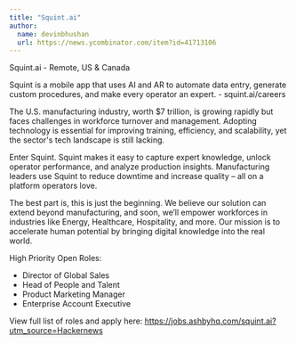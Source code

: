 ```yaml
---
title: "Squint.ai"
author:
  name: devinbhushan
  url: https://news.ycombinator.com/item?id=41713106
---
```

Squint.ai - Remote, US &amp; Canada

Squint is a mobile app that uses AI and AR to automate data entry, generate custom procedures, and make every operator an expert. - squint.ai&#x2F;careers

The U.S. manufacturing industry, worth $7 trillion, is growing rapidly but faces challenges in workforce turnover and management. Adopting technology is essential for improving training, efficiency, and scalability, yet the sector&#x27;s tech landscape is still lacking.

Enter Squint. Squint makes it easy to capture expert knowledge, unlock operator performance, and analyze production insights. Manufacturing leaders use Squint to reduce downtime and increase quality – all on a platform operators love.

The best part is, this is just the beginning. We believe our solution can extend beyond manufacturing, and soon, we’ll empower workforces in industries like Energy, Healthcare, Hospitality, and more. Our mission is to accelerate human potential by bringing digital knowledge into the real world.

High Priority Open Roles: 
- Director of Global Sales
- Head of People and Talent
- Product Marketing Manager
- Enterprise Account Executive

View full list of roles and apply here: <a href="https:&#x2F;&#x2F;jobs.ashbyhq.com&#x2F;squint.ai?utm_source=Hackernews">https:&#x2F;&#x2F;jobs.ashbyhq.com&#x2F;squint.ai?utm_source=Hackernews</a>
<JobApplication />

